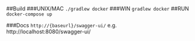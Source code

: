 ##Build
###UNIX/MAC
```./gradlew docker```
###WIN
```gradlew docker```
##RUN
```docker-compose up```

###Docs
```http://{baseurl}/swagger-ui/``` e.g. http://localhost:8080/swagger-ui/